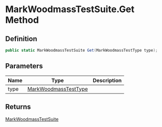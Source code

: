 # MarkWoodmassTestSuite.Get Method
## Definition

```c#
public static MarkWoodmassTestSuite Get(MarkWoodmassTestType type);
```

## Parameters

| Name | Type | Description |
| ---- | ---- | ----------- |
| type | [MarkWoodmassTestType](MrKWatkins.EmulatorTestSuites.Z80.Program.MarkWoodmass.MarkWoodmassTestType.md) |  |

## Returns

[MarkWoodmassTestSuite](MrKWatkins.EmulatorTestSuites.Z80.Program.MarkWoodmass.MarkWoodmassTestSuite.md)

